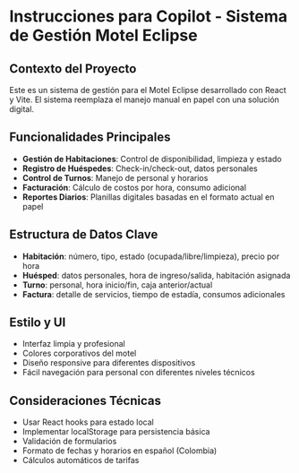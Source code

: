 # Instrucciones para Copilot - Sistema de Gestión Motel Eclipse

<!-- Use this file to provide workspace-specific custom instructions to Copilot. For more details, visit https://code.visualstudio.com/docs/copilot/copilot-customization#_use-a-githubcopilotinstructionsmd-file -->

## Contexto del Proyecto
Este es un sistema de gestión para el Motel Eclipse desarrollado con React y Vite. El sistema reemplaza el manejo manual en papel con una solución digital.

## Funcionalidades Principales
- **Gestión de Habitaciones**: Control de disponibilidad, limpieza y estado
- **Registro de Huéspedes**: Check-in/check-out, datos personales
- **Control de Turnos**: Manejo de personal y horarios
- **Facturación**: Cálculo de costos por hora, consumo adicional
- **Reportes Diarios**: Planillas digitales basadas en el formato actual en papel

## Estructura de Datos Clave
- **Habitación**: número, tipo, estado (ocupada/libre/limpieza), precio por hora
- **Huésped**: datos personales, hora de ingreso/salida, habitación asignada
- **Turno**: personal, hora inicio/fin, caja anterior/actual
- **Factura**: detalle de servicios, tiempo de estadía, consumos adicionales

## Estilo y UI
- Interfaz limpia y profesional
- Colores corporativos del motel
- Diseño responsive para diferentes dispositivos
- Fácil navegación para personal con diferentes niveles técnicos

## Consideraciones Técnicas
- Usar React hooks para estado local
- Implementar localStorage para persistencia básica
- Validación de formularios
- Formato de fechas y horarios en español (Colombia)
- Cálculos automáticos de tarifas
